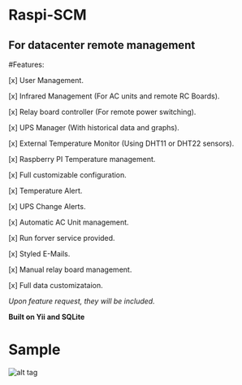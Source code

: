 # Raspi-SCM

## For datacenter remote management


#Features:

[x] User Management.

[x] Infrared Management (For AC units and remote RC Boards).

[x] Relay board controller (For remote power switching).

[x] UPS Manager (With historical data and graphs).

[x] External Temperature Monitor (Using DHT11 or DHT22 sensors).

[x] Raspberry PI Temperature management.

[x] Full customizable configuration.

[x] Temperature Alert.

[x] UPS Change Alerts.

[x] Automatic AC Unit management.

[x] Run forver service provided.

[x] Styled E-Mails.

[x] Manual relay board management.

[x] Full data customizataion.


_Upon feature request, they will be included._

__Built on Yii and SQLite__

# Sample
![alt tag](https://github.com/ddemuro/raspi-scm/raw/master/play.gif)
